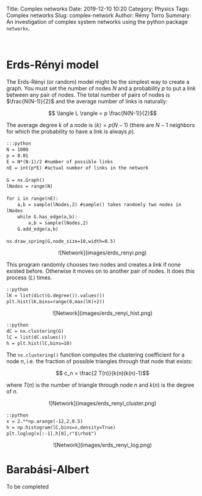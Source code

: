 Title: Complex networks
Date: 2019-12-10 10:20
Category: Physics
Tags: Complex networks
Slug: complex-network
Author: Rémy Torro
Summary: An investigation of complex system networks using the python package <code>networkx</code>.

<br>

# Erds-Rényi model

The Erds-Rényi (or random) model might be the simplest way to create a graph. You must set the number of nodes $N$ and a probability $p$ to put a link between any pair of nodes. The total number of pairs of nodes is $\frac{N(N-1)}{2}$ and the average number of links is naturally:

$$ \langle L \rangle = p \frac{N(N-1)}{2}$$

The average degree $k$ of a node is $\langle k \rangle = p(N-1)$ (there are $N-1$ neighbors for which the probability to have a link is always $p$).   


	:::python
	N = 1000
	p = 0.01
	E = N*(N-1)/2 #number of possible links
	nE = int(p*E) #actual number of links in the network

	G = nx.Graph()
	lNodes = range(N)

	for i in range(nE):
		a,b = sample(lNodes,2) #sample() takes randomly two nodes in lNodes
		while G.has_edge(a,b):
			a,b = sample(lNodes,2)
		G.add_edge(a,b)

	nx.draw_spring(G,node_size=10,width=0.5)


<center>![Network](images/erds_renyi.png)</center>

This program randomly chooses two nodes and creates a link if none existed before. Otherwise it moves on to another pair of nodes. It does this process $\langle L \rangle$ times.

	::python
	lK = list(dict(G.degree()).values())
	plt.hist(lK,bins=range(0,max(lK)+2))


<center>![Network](images/erds_renyi_hist.png)</center>

	::python
	dC = nx.clustering(G)
	lC = list(dC.values())
	h = plt.hist(lC,bins=10)

The `nx.clustering()` function computes the clustering coefficient for a node $n$, i.e. the fraction of possible triangles through that node that exists:

$$ c_n = \frac{2 T(n)}{k(n)(k(n)-1}$$

where $T(n)$ is the number of triangle through node $n$ and $k(n)$ is the degree of $n$. 

<center>![Network](images/erds_renyi_cluster.png)</center>

	::python
	x = 2.**np.arange(-12,2,0.5)
	h = np.histogram(lC,bins=x,density=True)
	plt.loglog(x[:-1],h[0],r"$\rho$")

<center>![Network](images/erds_renyi_log.png)</center>

# Barabási-Albert

To be completed

